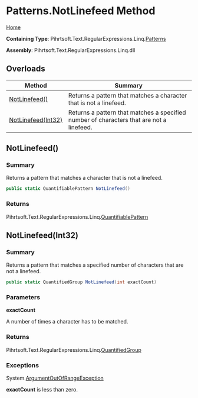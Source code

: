 # Patterns\.NotLinefeed Method

[Home](../../../../../../README.md)

**Containing Type**: Pihrtsoft\.Text\.RegularExpressions\.Linq\.[Patterns](../README.md)

**Assembly**: Pihrtsoft\.Text\.RegularExpressions\.Linq\.dll

## Overloads

| Method | Summary |
| ------ | ------- |
| [NotLinefeed()](#Pihrtsoft_Text_RegularExpressions_Linq_Patterns_NotLinefeed) | Returns a pattern that matches a character that is not a linefeed\. |
| [NotLinefeed(Int32)](#Pihrtsoft_Text_RegularExpressions_Linq_Patterns_NotLinefeed_System_Int32_) | Returns a pattern that matches a specified number of characters that are not a linefeed\. |

## NotLinefeed\(\) <a name="Pihrtsoft_Text_RegularExpressions_Linq_Patterns_NotLinefeed"></a>

### Summary

Returns a pattern that matches a character that is not a linefeed\.

```csharp
public static QuantifiablePattern NotLinefeed()
```

### Returns

Pihrtsoft\.Text\.RegularExpressions\.Linq\.[QuantifiablePattern](../../QuantifiablePattern/README.md)

## NotLinefeed\(Int32\) <a name="Pihrtsoft_Text_RegularExpressions_Linq_Patterns_NotLinefeed_System_Int32_"></a>

### Summary

Returns a pattern that matches a specified number of characters that are not a linefeed\.

```csharp
public static QuantifiedGroup NotLinefeed(int exactCount)
```

### Parameters

**exactCount**

A number of times a character has to be matched\.

### Returns

Pihrtsoft\.Text\.RegularExpressions\.Linq\.[QuantifiedGroup](../../QuantifiedGroup/README.md)

### Exceptions

System\.[ArgumentOutOfRangeException](https://docs.microsoft.com/en-us/dotnet/api/system.argumentoutofrangeexception)

**exactCount** is less than zero\.

